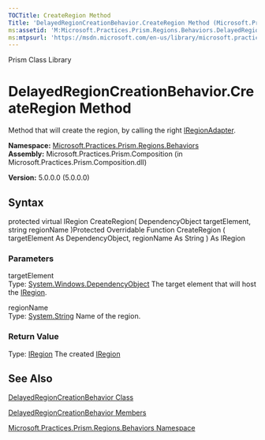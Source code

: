 ```yaml
---
TOCTitle: CreateRegion Method
Title: 'DelayedRegionCreationBehavior.CreateRegion Method (Microsoft.Practices.Prism.Regions.Behaviors)'
ms:assetid: 'M:Microsoft.Practices.Prism.Regions.Behaviors.DelayedRegionCreationBehavior.CreateRegion(System.Windows.DependencyObject,System.String)'
ms:mtpsurl: 'https://msdn.microsoft.com/en-us/library/microsoft.practices.prism.regions.behaviors.delayedregioncreationbehavior.createregion(v=pandp.50)'
---
```


Prism Class Library

DelayedRegionCreationBehavior.CreateRegion Method
=====================================================

Method that will create the region, by calling the right [IRegionAdapter](https://msdn.microsoft.com/library/microsoft.practices.prism.regions.iregionadapter).

**Namespace:** [Microsoft.Practices.Prism.Regions.Behaviors](https://msdn.microsoft.com/library/microsoft.practices.prism.regions.behaviors)
**Assembly:** Microsoft.Practices.Prism.Composition (in Microsoft.Practices.Prism.Composition.dll)

**Version:** 5.0.0.0 (5.0.0.0)

## Syntax


protected virtual IRegion CreateRegion( DependencyObject targetElement, string regionName )Protected Overridable Function CreateRegion ( targetElement As DependencyObject, regionName As String ) As IRegion

### Parameters

targetElement  
Type: [System.Windows.DependencyObject](http://msdn.microsoft.com/en-us/library/ms589309)
The target element that will host the [IRegion](https://msdn.microsoft.com/library/microsoft.practices.prism.regions.iregion).

regionName  
Type: [System.String](http://msdn.microsoft.com/en-us/library/s1wwdcbf)
Name of the region.

### Return Value

Type: [IRegion](https://msdn.microsoft.com/library/microsoft.practices.prism.regions.iregion)
The created [IRegion](https://msdn.microsoft.com/library/microsoft.practices.prism.regions.iregion)

See Also
--------


[DelayedRegionCreationBehavior Class](https://msdn.microsoft.com/library/microsoft.practices.prism.regions.behaviors.delayedregioncreationbehavior)

[DelayedRegionCreationBehavior Members](https://msdn.microsoft.com/allmembers.t:microsoft.practices.prism.regions.behaviors.delayedregioncreationbehavior)

[Microsoft.Practices.Prism.Regions.Behaviors Namespace](https://msdn.microsoft.com/library/microsoft.practices.prism.regions.behaviors)

